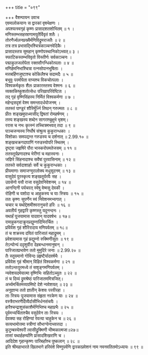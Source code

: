 +++
title = "०९९"

+++
वैशम्पायन उवाच  
एवमालोकयानः स द्वारकां वृषभेक्षणः ।  
अपश्यत्स्वगृहं कृष्णः प्रासादशतशोभितम् ॥ १ ।  
मणिस्तम्भसहस्राणामयुतैर्विवृतं शतैः ।  
तोरणैर्ज्वलनप्रख्यैर्मणिविद्रुमराजतैः ॥ २ ॥  
तत्र तत्र प्रभासद्भिश्चित्रकाञ्चनवेदिकैः ।  
प्रासादस्तत्र सुमहान् कृष्णोपस्थानिकोऽभवत्॥ ३ ।  
स्फाटिकस्तम्भविवृतो विस्तीर्णः सर्वकाञ्चनः ।  
पद्माकुलजलोपेता रक्तसौगन्धिकोत्पलाः ॥ ४ ॥  
मणिहेमनिभाश्चित्रा रत्नसोपानभूषिताः ।  
मत्तबर्हिणजुष्टाश्च कोकिलैश्च सदामदैः ॥ ५ ॥  
बभूवुः परमोपेता वाप्यश्च विकचोत्पलाः ।  
विश्वकर्मकृतः शैलः प्राकारस्तस्य वेश्मनः ॥ ६ ॥  
व्यक्तकिष्कुशतोत्सेधः परिखापरिवेष्टितः ।  
तद् गृहं वृष्णिसिंहस्य निर्मितं विश्वकर्मणा ॥ ७ ।  
महेन्द्रसदृशं वेश्म समन्तादर्धयोजनम् ।  
ततस्तं पाण्डुरं शौरिर्मूर्ध्नि तिष्ठन् गरुत्मतः ॥ ८ ॥  
प्रीतः शङ्खमुपाध्मासीद् द्विषतां रोमहर्षणम् ।  
तस्य शङ्खस्य शब्देन सागरश्चुक्षुभे भृशम्।  
ररास च नभः कृत्स्नं तच्चित्रमभवत् तदा ॥ ९ ॥  
पाञ्चजन्यस्य निर्घोषं संश्रुत्य कुकुरान्धकाः ।  
विशोकाः समपद्यन्त गरुडस्य च दर्शनात् ॥ 2.99.१० ॥  
शङ्खचक्रगदापाणिं गरुडस्योपरि स्थितम् ।  
दृष्ट्वा जहृषिरे पौरा भास्करोपमतेजसम् ॥ ११ ॥  
ततस्तूर्यप्रणादश्च भेरीणां च महास्वनाः ।  
जज्ञिरे सिंहनादाश्च सर्वेषां पुरवासिनाम् ॥ १२ ॥  
ततस्ते सर्वदाशार्हाः सर्वे च कुकुरान्धकाः ।  
प्रीयमाणाः समाजग्मुरालोक्य मधुसूदनम् ॥ १३ ॥  
वासुदेवं पुरस्कृत्य शङ्खतूर्यरवैः सह ।  
उग्रसेनो ययौ राजा वसुदेवनिवेशनम् ॥ १४ ॥  
आनन्दिनी पर्यचरत् स्वेषु वेष्मसु देवकी ।  
रोहिणी च यशोदा च आहुकस्य च याः स्त्रियः ॥ १५ ॥  
ततः कृष्णः सुपर्णेन स्वं निवेशनमभ्यगात् ।  
चचार च यथोद्देशमीश्वरानुचरो हरिः ॥ १६ ॥  
अवतीर्य गृहद्वारि कृष्णस्तु यदुनन्दनः ।  
यथार्हं पूजयामास यादवान् यादवर्षभः ॥ १७॥  
रामाहुकगदाक्रूरप्रद्युम्नादिभिरर्चितः ।  
प्रविवेश गृहं शौरिरादाय मणिपर्वतम् ॥ १८॥  
तं च शक्रस्य दयितं पारिजातं महाद्रुमम् ।  
प्रवेशयामास गृहं प्रद्युम्नो रुक्मिणीसुतः ॥ १९ ॥  
तेऽन्योन्यं ददृशुर्वीरा देहबन्धानमानुषान् ।  
पारिजातप्रभावेण ततो मुमुदिरे जनाः ॥ 2.99.२० ॥  
तैः स्तूयमानो गोविन्दः प्रहृष्टैर्यादवर्षभैः ।  
प्रविवेश गृहं श्रीमान् विहितं विश्वकर्मणा ॥ २१ ॥  
ततोऽन्तःपुरमध्ये तं सशृङ्गमणिपर्वतम् ।  
न्यवेशयदमेयात्मा वृष्णिभिः सहितोऽच्युतः ॥ २२ ॥  
तं च दिव्यं द्रुमश्रेष्ठं पारिजातममित्रजित्।  
अर्च्यमर्चितमव्यग्रमिष्टे देशे न्यवेशयत् ॥ २३ ॥  
अनुज्ञाप्य ततो ज्ञातीन् केशवः परवीरहा ।  
ताः स्त्रियः पूजयामास संहृता नरकेण याः ॥ २४ ॥  
वस्त्रैराभरणैर्दिव्यैर्दासीभिर्धनसंचयैः ।  
हारैश्चन्द्राशुसंकाशैर्मणिभिश्च महाप्रभैः ॥ २५ ॥  
पूर्वमभ्यर्चिताश्चैव वसुदेवेन ताः स्त्रियः ।  
देवक्या सह रोहिण्यां रेवत्या चाहुकेन च ॥ २६ ॥  
सत्यभामोत्तमा स्त्रीणां सौभाग्येनाभवत्तदा ।  
कुटुम्बस्येश्वरी त्वासीद्रुक्मिणी भीष्मकात्मजा॥२७॥  
तासां यथार्हहर्म्याणि प्रासादशिखराणि च ।  
आदिदेश गृहान्कृष्णः पारिबर्हांश्च पुष्कलान् ॥ २८ ॥  
इति श्रीमहाभारते खिलभागे हरिवंशे विष्णुपर्वणि द्वारकाप्रवेशनं नाम नवनवतितमोऽध्यायः ॥ ९९ ॥